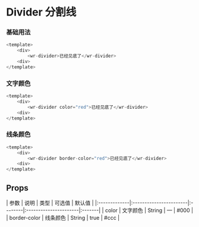 # Divider 分割线

### 基础用法
```js
<template>
    <div>
        <wr-divider>已经见底了</wr-divider>
    <div>
</template>
```

### 文字颜色
```js
<template>
    <div>
        <wr-divider color="red">已经见底了</wr-divider>
    <div>
</template>
```

### 线条颜色
```js
<template>
    <div>
        <wr-divider border-color="red">已经见底了</wr-divider>
    <div>
</template>
```

##  Props

<md-table-warp>
| 参数         | 说明                   | 类型    | 可选值                | 默认值 |
|:-------------|:-----------------------|:--------|:----------------------|:-------|
| color     | 文字颜色             | String | —                  | #000  |
| border-color         | 线条颜色 | String | true                  | #ccc  |
                                
</md-table-warp>
